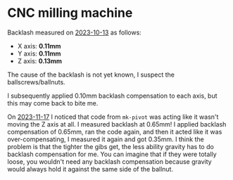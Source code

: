 # CNC milling machine

Backlash measured on [2023-10-13](20231013.md) as follows:

* X axis: **0.11mm**
* Y axis: **0.11mm**
* Z axis: **0.13mm**

The cause of the backlash is not yet known, I suspect the ballscrews/ballnuts.

I subsequently applied 0.10mm backlash compensation to each axis, but this may come back to bite me.

On [2023-11-17](20231117.md) I noticed that code from `mk-pivot` was acting like it
wasn't moving the Z axis at all. I measured backlash at 0.65mm! I applied backlash compensation
of 0.65mm, ran the code again, and then it acted like it was over-compensating, I measured it
again and got 0.35mm. I think the problem is that the tighter the gibs get, the less ability
gravity has to do backlash compensation for me. You can imagine that if they were totally loose,
you wouldn't need any backlash compensation because gravity would always hold it against the same side
of the ballnut.
